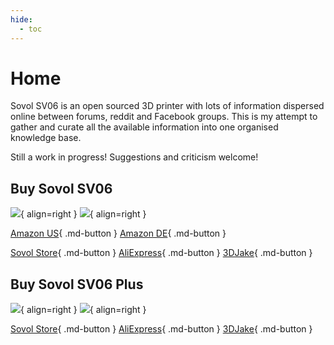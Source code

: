 ```yaml
---
hide:
  - toc
---
```

# Home

Sovol SV06 is an open sourced 3D printer with lots of information dispersed online between forums, reddit and Facebook groups. This is my attempt to gather and curate all the available information into one organised knowledge base.

Still a work in progress! Suggestions and criticism welcome!

## Buy Sovol SV06

![](/images/sv06.webp#only-light){ align=right }
![](/images/sv06-dark.webp#only-dark){ align=right }

[Amazon US](https://www.amazon.com/Sovol-Planetary-Extruder-25-Point-8-66x8-66x9-84/dp/B0BJV3WB2J?&linkCode=ll1&tag=blakadders-20&linkId=a84b44d69702c51c8d697bcf79a577f7&language=en_US&ref_=as_li_ss_tl){ .md-button } 
[Amazon DE](https://www.amazon.de/-/en/Sovol-SV06/dp/B0BK89Z388?crid=21UU1VLXQGK1J&keywords=sovol&qid=1681063442&sprefix=sovol%2Caps%2C152&sr=8-2&linkCode=ll1&tag=blakadders-20&linkId=f8c2afe1da53a51bc803f982306071ef&language=en_GB&ref_=as_li_ss_tl){ .md-button }

[Sovol Store](https://sovol3d.com/products/sovol-sv06-direct-drive-3d-printer?sca_ref=3309524.Vd4MGn0pGL&sca_source=base){ .md-button } 
[AliExpress](https://www.aliexpress.com/item/1005005061314862.html?aff_fcid=b01193a302754ad5a04b3ffcac968624-1681053035903-00240-_DDg1H8N&tt=CPS_NORMAL&aff_fsk=_DDg1H8N&aff_platform=shareComponent-detail&sk=_DDg1H8N&aff_trace_key=b01193a302754ad5a04b3ffcac968624-1681053035903-00240-_DDg1H8N&terminal_id=3f8c776975fd455ba956809c02d71a91&afSmartRedirect=y){ .md-button }
[3DJake](https://www.awin1.com/cread.php?awinmid=21809&awinaffid=930253&ued=https%3A%2F%2Fwww.3djake.com%2Fsovol%2Fsv06){ .md-button }

## Buy Sovol SV06 Plus

![](/images/sv06plus.webp#only-light){ align=right }
![](/images/sv06plus-dark.webp#only-dark){ align=right }


[Sovol Store](https://sovol3d.com/products/sovol-sv06-plus?sca_ref=3309524.Vd4MGn0pGL){ .md-button }
[AliExpress](https://www.aliexpress.com/item/1005005237483248.html?aff_fcid=7348af99cf1d411ab4ffb7cadd6a195f-1681053334741-05363-_DDaMMPP&tt=CPS_NORMAL&aff_fsk=_DDaMMPP&aff_platform=shareComponent-detail&sk=_DDaMMPP&aff_trace_key=7348af99cf1d411ab4ffb7cadd6a195f-1681053334741-05363-_DDaMMPP&terminal_id=3f8c776975fd455ba956809c02d71a91&afSmartRedirect=y){ .md-button }
[3DJake](https://www.awin1.com/cread.php?awinmid=21809&awinaffid=930253&ued=https%3A%2F%2Fwww.3djake.com%2Fsovol%2Fsv06-plus){ .md-button }